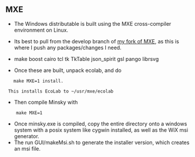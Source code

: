 ## MXE

- The Windows distributable is built using the MXE cross-compiler environment on Linux. 

- Its best to pull from the develop branch of [my fork of MXE](https://github.com/highperformancecoder/mxe), as this is where I push any packages/changes I need. 

- make boost cairo tcl tk TkTable json_spirit gsl pango librsvg

- Once these are built, unpack ecolab, and do

~~~~
   make MXE=1 install.
~~~~
     This installs EcoLab to ~/usr/mxe/ecolab

- Then compile Minsky with

~~~~
    make MXE=1
~~~~
- Once minsky.exe is compiled, copy the entire directory onto a windows system with a posix system like cygwin installed, as well as the WiX msi generator. 
- The run GUI/makeMsi.sh to generate the installer version, which creates an msi file.
